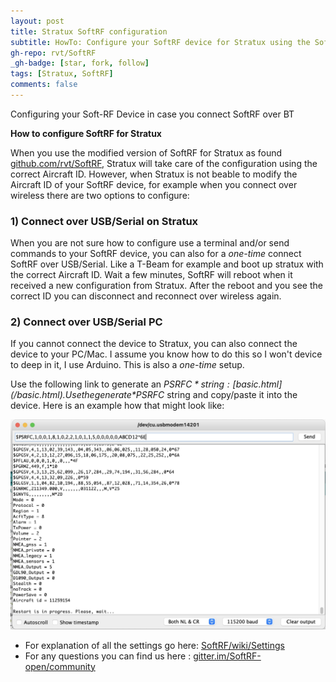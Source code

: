 ```yaml
---
layout: post
title: Stratux SoftRF configuration
subtitle: HowTo: Configure your SoftRF device for Stratux using the SoftRF specific version for Stratux
gh-repo: rvt/SoftRF
_gh-badge: [star, fork, follow]
tags: [Stratux, SoftRF]
comments: false
---
```


Configuring your Soft-RF Device in case you connect SoftRF over BT

**How to configure SoftRF for Stratux**

When you use the modified version of SoftRF for Stratux as found [github.com/rvt/SoftRF](https://github.com/rvt/SoftRF), Stratux
will take care of the configuration using the correct Aircraft ID. However, when Stratux is not beable to modify the Aircraft ID
of your SoftRF device, for example when you connect over wireless there are two options to configure:

### 1) Connect over USB/Serial on Stratux ### 

When you are not sure how to configure use a terminal and/or send commands to your SoftRF device, you can also for a *one-time*
connect SoftRF over USB/Serial. Like a T-Beam for example and boot up stratux with the correct Aircraft ID.
Wait a few minutes, SoftRF will reboot when it received a new configuration from Stratux.
After the reboot and you see the correct ID you can disconnect and reconnect over wireless again.

### 2) Connect over USB/Serial PC ### 

If you cannot connect the device to Stratux, you can also connect the device to your PC/Mac. I assume you know how to do this so
I won't device to deep in it, I use Arduino. This is also a *one-time* setup.

Use the following link to generate an *$PSRFC* string: [basic.html](/basic.html). Use
the generate *$PSRFC* string and copy/paste it into the device. Here is an example how that might look like:

![SoftRF Config](/assets/blogimg/SoftRF-PSRFC.jpg)

- For explanation of all the settings go here: [SoftRF/wiki/Settings](https://github.com/lyusupov/SoftRF/wiki/Settings)
- For any questions you can find us here : [gitter.im/SoftRF-open/community](https://gitter.im/SoftRF-open/community)

